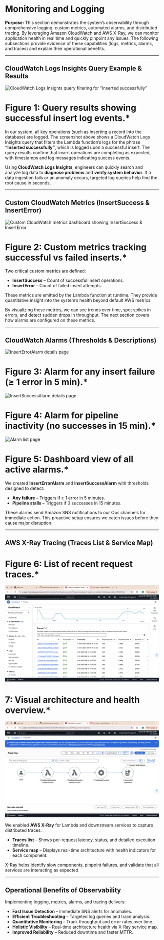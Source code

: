 # Monitoring and Logging

**Purpose:** This section demonstrates the system’s observability through comprehensive logging, custom metrics, automated alarms, and distributed tracing. By leveraging Amazon CloudWatch and AWS X-Ray, we can monitor application health in real time and quickly pinpoint any issues. The following subsections provide evidence of these capabilities (logs, metrics, alarms, and traces) and explain their operational benefits.

---

## CloudWatch Logs Insights Query Example & Results

![CloudWatch Logs Insights query filtering for "Inserted successfully"](path/to/cloudwatch-logs-insights.png)  
# Figure 1: Query results showing successful insert log events.*

In our system, all key operations (such as inserting a record into the database) are logged. The screenshot above shows a CloudWatch Logs Insights query that filters the Lambda function’s logs for the phrase **“Inserted successfully”**, which is logged upon a successful insert. The query results confirm that insert operations are completing as expected, with timestamps and log messages indicating success events.

Using **CloudWatch Logs Insights**, engineers can quickly search and analyze log data to **diagnose problems** and **verify system behavior**. If a data ingestion fails or an anomaly occurs, targeted log queries help find the root cause in seconds.

---

## Custom CloudWatch Metrics (InsertSuccess & InsertError)

![Custom CloudWatch metrics dashboard showing InsertSuccess & InsertError](path/to/cloudwatch-custom-metrics.png)  
# Figure 2: Custom metrics tracking successful vs failed inserts.*

Two critical custom metrics are defined:  
- **InsertSuccess** – Count of successful insert operations.  
- **InsertError** – Count of failed insert attempts.  

These metrics are emitted by the Lambda function at runtime. They provide quantitative insight into the system’s health beyond default AWS metrics.  

By visualizing these metrics, we can see trends over time, spot spikes in errors, and detect sudden drops in throughput. The next section covers how alarms are configured on these metrics.

---

## CloudWatch Alarms (Thresholds & Descriptions)

![InsertErrorAlarm details page](path/to/insert-error-alarm.png)  
# Figure 3: Alarm for any insert failure (≥ 1 error in 5 min).*

![InsertSuccessAlarm details page](path/to/insert-success-alarm.png)  
# Figure 4: Alarm for pipeline inactivity (no successes in 15 min).*

![Alarm list page](path/to/alarm-list.png)  
# Figure 5: Dashboard view of all active alarms.*

We created **InsertErrorAlarm** and **InsertSuccessAlarm** with thresholds designed to detect:  
- **Any failure** – Triggers if ≥ 1 error in 5 minutes.  
- **Pipeline stalls** – Triggers if 0 successes in 15 minutes.  

These alarms send Amazon SNS notifications to our Ops channels for immediate action. This proactive setup ensures we catch issues before they cause major disruption.

---

## AWS X-Ray Tracing (Traces List & Service Map)


# Figure 6: List of recent request traces.*
![X-Ray Traces List](screenshots/xray-traces-list.png)
 
# 7: Visual architecture and health overview.*
![X-Ray Service Map](screenshots/xray-trace-map.png)

We enabled **AWS X-Ray** for Lambda and downstream services to capture distributed traces.  
- **Traces list** – Shows per-request latency, status, and detailed execution timeline.  
- **Service map** – Displays real-time architecture with health indicators for each component.

X-Ray helps identify slow components, pinpoint failures, and validate that all services are interacting as expected.

---

## Operational Benefits of Observability

Implementing logging, metrics, alarms, and tracing delivers:

- **Fast Issue Detection** – Immediate SNS alerts for anomalies.  
- **Efficient Troubleshooting** – Targeted log queries and trace analysis.  
- **Quantitative Monitoring** – Track throughput and error rates over time.  
- **Holistic Visibility** – Real-time architecture health via X-Ray service map.  
- **Improved Reliability** – Reduced downtime and faster MTTR.

